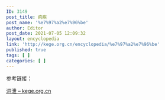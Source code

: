 ```yaml
---
ID: 3149
post_title: 痢疾
post_name: '%e7%97%a2%e7%96%be'
author: Editor
post_date: 2021-07-05 12:09:32
layout: encyclopedia
link: 'http://kege.org.cn/encyclopedia/%e7%97%a2%e7%96%be'
published: true
tags: [ ]
categories: [ ]
---
```

参考链接：

<a href="http://kege.org.cn/encyclopedia/%e6%b4%9e%e6%b3%84">洞泄 – kege.org.cn</a>
